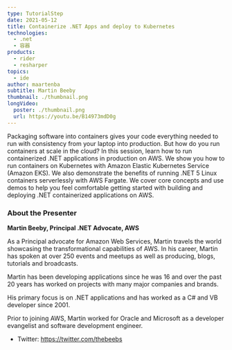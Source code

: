 ```yaml
---
type: TutorialStep
date: 2021-05-12
title: Containerize .NET Apps and deploy to Kubernetes
technologies:
  - .net
  - 容器
products:
  - rider
  - resharper
topics:
  - ide
author: maartenba
subtitle: Martin Beeby
thumbnail: ./thumbnail.png
longVideo:
  poster: ./thumbnail.png
  url: https://youtu.be/B14973mdD0g
---
```


Packaging software into containers gives your code everything needed to run with consistency from your laptop into production. But how do you run containers at scale in the cloud? In this session, learn how to run containerized .NET applications in production on AWS. We show you how to run containers on Kubernetes with Amazon Elastic Kubernetes Service (Amazon EKS). We also demonstrate the benefits of running .NET 5 Linux containers serverlessly with AWS Fargate. We cover core concepts and use demos to help you feel comfortable getting started with building and deploying .NET containerized applications on AWS.

### About the Presenter

**Martin Beeby, Principal .NET Advocate, AWS**

As a Principal advocate for Amazon Web Services, Martin travels the world showcasing the transformational capabilities of AWS. In his career, Martin has spoken at over 250 events and meetups as well as producing, blogs, tutorials and broadcasts.

Martin has been developing applications since he was 16 and over the past 20 years has worked on projects with many major companies and brands.

His primary focus is on .NET applications and has worked as a C# and VB developer since 2001.

Prior to joining AWS, Martin worked for Oracle and Microsoft as a developer evangelist and software development engineer.

* Twitter: https://twitter.com/thebeebs